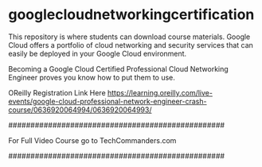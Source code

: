 # googlecloudnetworkingcertification
This repository is where students can download course materials.
Google Cloud offers a portfolio of cloud networking and security services that can easily be deployed in your Google Cloud environment.

Becoming a Google Cloud Certified Professional Cloud Networking Engineer proves you know how to put them to use.

OReilly Registration Link Here https://learning.oreilly.com/live-events/google-cloud-professional-network-engineer-crash-course/0636920064994/0636920064993/ 

#################################################

For Full Video Course go to TechCommanders.com 

#################################################
